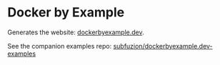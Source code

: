 # Docker by Example

Generates the website: [dockerbyexample.dev](https://dockerbyexample.dev).

See the companion examples repo:
[subfuzion/dockerbyexample.dev-examples](https://github.com/subfuzion/dockerbyexample.dev-examples)

